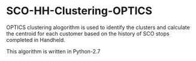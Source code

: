 # SCO-HH-Clustering-OPTICS
OPTICS clustering alogorithm is used to identify the clusters and calculate the centroid for each customer based on the history of SCO stops completed in Handheld.

This algorithm is written in Python-2.7
